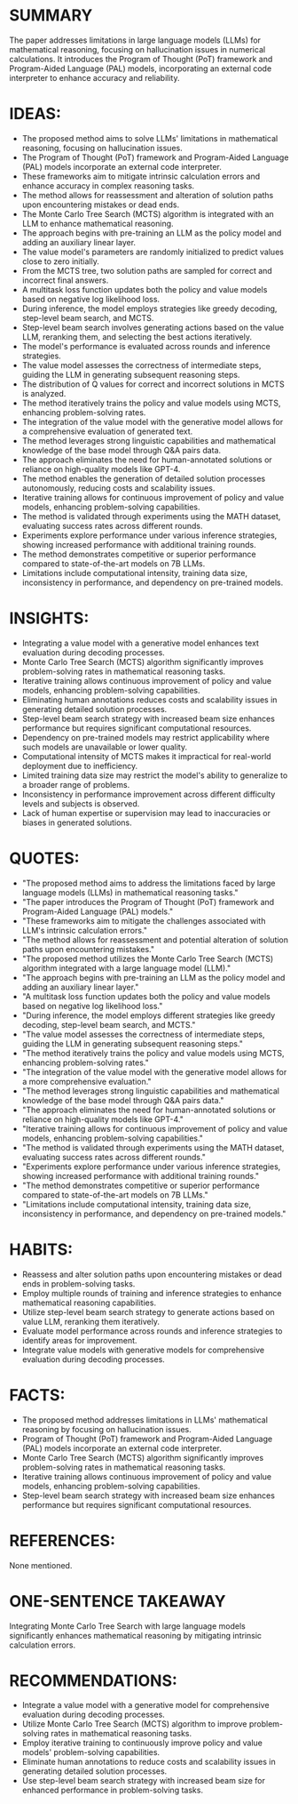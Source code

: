 # SUMMARY
The paper addresses limitations in large language models (LLMs) for mathematical reasoning, focusing on hallucination issues in numerical calculations. It introduces the Program of Thought (PoT) framework and Program-Aided Language (PAL) models, incorporating an external code interpreter to enhance accuracy and reliability.

# IDEAS:
- The proposed method aims to solve LLMs' limitations in mathematical reasoning, focusing on hallucination issues.
- The Program of Thought (PoT) framework and Program-Aided Language (PAL) models incorporate an external code interpreter.
- These frameworks aim to mitigate intrinsic calculation errors and enhance accuracy in complex reasoning tasks.
- The method allows for reassessment and alteration of solution paths upon encountering mistakes or dead ends.
- The Monte Carlo Tree Search (MCTS) algorithm is integrated with an LLM to enhance mathematical reasoning.
- The approach begins with pre-training an LLM as the policy model and adding an auxiliary linear layer.
- The value model's parameters are randomly initialized to predict values close to zero initially.
- From the MCTS tree, two solution paths are sampled for correct and incorrect final answers.
- A multitask loss function updates both the policy and value models based on negative log likelihood loss.
- During inference, the model employs strategies like greedy decoding, step-level beam search, and MCTS.
- Step-level beam search involves generating actions based on the value LLM, reranking them, and selecting the best actions iteratively.
- The model's performance is evaluated across rounds and inference strategies.
- The value model assesses the correctness of intermediate steps, guiding the LLM in generating subsequent reasoning steps.
- The distribution of Q values for correct and incorrect solutions in MCTS is analyzed.
- The method iteratively trains the policy and value models using MCTS, enhancing problem-solving rates.
- The integration of the value model with the generative model allows for a comprehensive evaluation of generated text.
- The method leverages strong linguistic capabilities and mathematical knowledge of the base model through Q&A pairs data.
- The approach eliminates the need for human-annotated solutions or reliance on high-quality models like GPT-4.
- The method enables the generation of detailed solution processes autonomously, reducing costs and scalability issues.
- Iterative training allows for continuous improvement of policy and value models, enhancing problem-solving capabilities.
- The method is validated through experiments using the MATH dataset, evaluating success rates across different rounds.
- Experiments explore performance under various inference strategies, showing increased performance with additional training rounds.
- The method demonstrates competitive or superior performance compared to state-of-the-art models on 7B LLMs.
- Limitations include computational intensity, training data size, inconsistency in performance, and dependency on pre-trained models.

# INSIGHTS:
- Integrating a value model with a generative model enhances text evaluation during decoding processes.
- Monte Carlo Tree Search (MCTS) algorithm significantly improves problem-solving rates in mathematical reasoning tasks.
- Iterative training allows continuous improvement of policy and value models, enhancing problem-solving capabilities.
- Eliminating human annotations reduces costs and scalability issues in generating detailed solution processes.
- Step-level beam search strategy with increased beam size enhances performance but requires significant computational resources.
- Dependency on pre-trained models may restrict applicability where such models are unavailable or lower quality.
- Computational intensity of MCTS makes it impractical for real-world deployment due to inefficiency.
- Limited training data size may restrict the model's ability to generalize to a broader range of problems.
- Inconsistency in performance improvement across different difficulty levels and subjects is observed.
- Lack of human expertise or supervision may lead to inaccuracies or biases in generated solutions.

# QUOTES:
- "The proposed method aims to address the limitations faced by large language models (LLMs) in mathematical reasoning tasks."
- "The paper introduces the Program of Thought (PoT) framework and Program-Aided Language (PAL) models."
- "These frameworks aim to mitigate the challenges associated with LLM's intrinsic calculation errors."
- "The method allows for reassessment and potential alteration of solution paths upon encountering mistakes."
- "The proposed method utilizes the Monte Carlo Tree Search (MCTS) algorithm integrated with a large language model (LLM)."
- "The approach begins with pre-training an LLM as the policy model and adding an auxiliary linear layer."
- "A multitask loss function updates both the policy and value models based on negative log likelihood loss."
- "During inference, the model employs different strategies like greedy decoding, step-level beam search, and MCTS."
- "The value model assesses the correctness of intermediate steps, guiding the LLM in generating subsequent reasoning steps."
- "The method iteratively trains the policy and value models using MCTS, enhancing problem-solving rates."
- "The integration of the value model with the generative model allows for a more comprehensive evaluation."
- "The method leverages strong linguistic capabilities and mathematical knowledge of the base model through Q&A pairs data."
- "The approach eliminates the need for human-annotated solutions or reliance on high-quality models like GPT-4."
- "Iterative training allows for continuous improvement of policy and value models, enhancing problem-solving capabilities."
- "The method is validated through experiments using the MATH dataset, evaluating success rates across different rounds."
- "Experiments explore performance under various inference strategies, showing increased performance with additional training rounds."
- "The method demonstrates competitive or superior performance compared to state-of-the-art models on 7B LLMs."
- "Limitations include computational intensity, training data size, inconsistency in performance, and dependency on pre-trained models."

# HABITS:
- Reassess and alter solution paths upon encountering mistakes or dead ends in problem-solving tasks.
- Employ multiple rounds of training and inference strategies to enhance mathematical reasoning capabilities.
- Utilize step-level beam search strategy to generate actions based on value LLM, reranking them iteratively.
- Evaluate model performance across rounds and inference strategies to identify areas for improvement.
- Integrate value models with generative models for comprehensive evaluation during decoding processes.

# FACTS:
- The proposed method addresses limitations in LLMs' mathematical reasoning by focusing on hallucination issues.
- Program of Thought (PoT) framework and Program-Aided Language (PAL) models incorporate an external code interpreter.
- Monte Carlo Tree Search (MCTS) algorithm significantly improves problem-solving rates in mathematical reasoning tasks.
- Iterative training allows continuous improvement of policy and value models, enhancing problem-solving capabilities.
- Step-level beam search strategy with increased beam size enhances performance but requires significant computational resources.

# REFERENCES:
None mentioned.

# ONE-SENTENCE TAKEAWAY
Integrating Monte Carlo Tree Search with large language models significantly enhances mathematical reasoning by mitigating intrinsic calculation errors.

# RECOMMENDATIONS:
- Integrate a value model with a generative model for comprehensive evaluation during decoding processes.
- Utilize Monte Carlo Tree Search (MCTS) algorithm to improve problem-solving rates in mathematical reasoning tasks.
- Employ iterative training to continuously improve policy and value models' problem-solving capabilities.
- Eliminate human annotations to reduce costs and scalability issues in generating detailed solution processes.
- Use step-level beam search strategy with increased beam size for enhanced performance in problem-solving tasks.